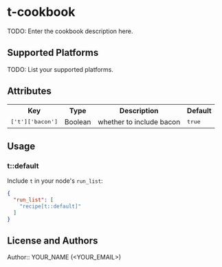 # t-cookbook

TODO: Enter the cookbook description here.

## Supported Platforms

TODO: List your supported platforms.

## Attributes

<table>
  <tr>
    <th>Key</th>
    <th>Type</th>
    <th>Description</th>
    <th>Default</th>
  </tr>
  <tr>
    <td><tt>['t']['bacon']</tt></td>
    <td>Boolean</td>
    <td>whether to include bacon</td>
    <td><tt>true</tt></td>
  </tr>
</table>

## Usage

### t::default

Include `t` in your node's `run_list`:

```json
{
  "run_list": [
    "recipe[t::default]"
  ]
}
```

## License and Authors

Author:: YOUR_NAME (<YOUR_EMAIL>)
